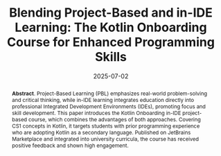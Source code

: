 ---
title: "Blending Project-Based and in-IDE Learning: The Kotlin Onboarding Course for Enhanced Programming Skills"
authors: '<i>Anastasiia Birillo, Ilya Vlasov, and Yaroslav Golubev</i>'
status: "accepted"
collection: publications
permalink: /publications/2025-07-02-kotlin-onboarding-course
date: 2025-07-02
venue: "<b>ITiCSE'25</b>"
data: 'https://plugins.jetbrains.com/plugin/21067-kotlin-onboarding-introduction'
pdf: "https://www.researchgate.net/publication/391076744_Blending_Project-Based_and_in-IDE_Learning_The_Kotlin_Onboarding_Course_for_Enhanced_Programming_Skills"
level: 'A'
counter_id: 'C35'
abstract: "<p><b>Abstract</b>. Project-Based Learning (PBL) emphasizes real-world problem-solving and critical thinking, while in-IDE learning integrates education directly into professional Integrated Development Environments (IDEs), promoting focus and skill development. This paper introduces the Kotlin Onboarding in-IDE project-based course, which combines the advantages of both approaches. Covering CS1 concepts in Kotlin, it targets students with prior programming experience who are adopting Kotlin as a secondary language. Published on JetBrains Marketplace and integrated into university curricula, the course has received positive feedback and shown high engagement.</p>"
---